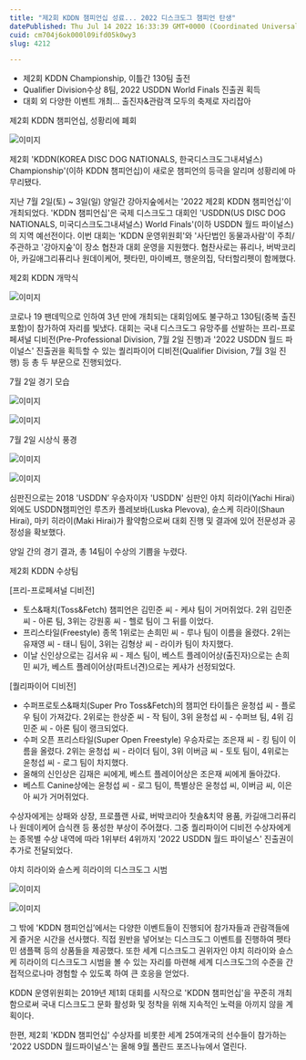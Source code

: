 ```yaml
---
title: "제2회 KDDN 챔피언십 성료... 2022 디스크도그 챔피언 탄생"
datePublished: Thu Jul 14 2022 16:33:39 GMT+0000 (Coordinated Universal Time)
cuid: cm704j6ok000l09ifd05k0wy3
slug: 4212

---
```



- 제2회 KDDN Championship, 이틀간 130팀 출전
- Qualifier Division수상 8팀, 2022 USDDN World Finals 진출권 획득
- 대회 외 다양한 이벤트 개최... 출진자&관람객 모두의 축제로 자리잡아

제2회 KDDN 챔피언십, 성황리에 폐회

![이미지](https://cdn.hashnode.com/res/hashnode/image/upload/v1739256671368/298909f9-b2d1-4f35-b63f-2046b653ecf5.jpeg)

제2회 'KDDN(KOREA DISC DOG NATIONALS, 한국디스크도그내셔널스) Championship'(이하 KDDN 챔피언십)이 새로운 챔피언의 등극을 알리며 성황리에 마무리됐다.

지난 7월 2일(토) ~ 3일(일) 양일간 강아지숲에서는 '2022 제2회 KDDN 챔피언십'이 개최되었다. 'KDDN 챔피언십'은 국제 디스크도그 대회인 'USDDN(US DISC DOG NATIONALS, 미국디스크도그내셔널스) World Finals'(이하 USDDN 월드 파이널스)의 지역 예선전이다. 이번 대회는 'KDDN 운영위원회'와 '사단법인 동물과사람'이 주최/주관하고 '강아지숲'이 장소 협찬과 대회 운영을 지원했다. 협찬사로는 퓨리나, 버박코리아, 카길애그리퓨리나 원데이케어, 펫타민, 마이베프, 행운의집, 닥터할리펫이 함께했다.

제2회 KDDN 개막식

![이미지](https://cdn.hashnode.com/res/hashnode/image/upload/v1739256674814/679d6979-b6c4-4c0d-ace2-4148d7fbf6d9.jpeg)

코로나 19 팬데믹으로 인하여 3년 만에 개최되는 대회임에도 불구하고 130팀(중복 출진 포함)이 참가하여 자리를 빛냈다. 대회는 국내 디스크도그 유망주를 선발하는 프리-프로페셔널 디비전(Pre-Professional Division, 7월 2일 진행)과 '2022 USDDN 월드 파이널스' 진출권을 획득할 수 있는 퀄리파이어 디비전(Qualifier Division, 7월 3일 진행) 등 총 두 부문으로 진행되었다.

7월 2일 경기 모습

![이미지](https://cdn.hashnode.com/res/hashnode/image/upload/v1739256678551/cc469d71-fc93-42a5-9bdc-69830f0fffa7.jpeg)

![이미지](https://cdn.hashnode.com/res/hashnode/image/upload/v1739256682004/718abe3d-a042-4ef6-a162-37079d9a9a13.jpeg)

7월 2일 시상식 풍경

![이미지](https://blog.kakaocdn.net/dn/cYRmLc/btrHjygbKih/smeH5fBjma8sIv3ejkT0p0/img.jpg)

![이미지](https://cdn.hashnode.com/res/hashnode/image/upload/v1739256688851/386a04fd-5818-4cb0-97a0-cc74e4bd6a65.jpeg)

심판진으로는 2018 'USDDN’ 우승자이자 'USDDN' 심판인 야치 히라이(Yachi Hirai) 외에도 USDDN챔피언인 루츠카 플레보바(Luska Plevova), 슌스케 히라이(Shaun Hirai), 마키 히라이(Maki Hirai)가 활약함으로써 대회 진행 및 결과에 있어 전문성과 공정성을 확보했다.

양일 간의 경기 결과, 총 14팀이 수상의 기쁨을 누렸다.

제2회 KDDN 수상팀

[프리-프로페셔널 디비전]

- 토스&패치(Toss&Fetch) 챔피언은 김민준 씨 - 케샤 팀이 거머쥐었다. 2위 김민준 씨 - 아론 팀, 3위는 강원홍 씨 - 헬로 팀이 그 뒤를 이었다.
- 프리스타일(Freestyle) 종목 1위로는 손희민 씨 - 루나 팀이 이름을 올렸다. 2위는 유재영 씨 - 태니 팀이, 3위는 김형상 씨 - 라이카 팀이 차지했다.
- 이날 신인상으로는 김서유 씨 - 제스 팀이, 베스트 플레이어상(출진자)으로는 손희민 씨가, 베스트 플레이어상(파트너견)으로는 케샤가 선정되었다.

[퀄리파이어 디비전]

- 수퍼프로토스&패치(Super Pro Toss&Fetch)의 챔피언 타이틀은 윤청섭 씨 - 플로우 팀이 가져갔다. 2위로는 한상준 씨 - 작 팀이, 3위 윤청섭 씨 - 수퍼브 팀, 4위 김민준 씨 - 아론 팀이 랭크되었다.
- 수퍼 오픈 프리스타일(Super Open Freestyle) 우승자로는 조은재 씨 - 킹 팀이 이름을 올렸다. 2위는 윤청섭 씨 - 라이더 팀이, 3위 이버금 씨 - 토토 팀이, 4위로는 윤청섭 씨 - 로그 팀이 차지했다.
- 올해의 신인상은 김재은 씨에게, 베스트 플레이어상은 조은재 씨에게 돌아갔다.
- 베스트 Canine상에는 윤청섭 씨 - 로그 팀이, 특별상은 윤청섭 씨, 이버금 씨, 이은아 씨가 거머쥐었다.

수상자에게는 상패와 상장, 프로플랜 사료, 버박코리아 칫솔&치약 용품, 카길애그리퓨리나 원데이케어 습식캔 등 풍성한 부상이 주어졌다. 그중 퀄리파이어 디비전 수상자에게는 종목별 수상 내역에 따라 1위부터 4위까지 '2022 USDDN 월드 파이널스' 진출권이 추가로 전달되었다.

야치 히라이와 슌스케 히라이의 디스크도그 시범

![이미지](https://cdn.hashnode.com/res/hashnode/image/upload/v1739256692598/2e719dad-13ab-414c-8d33-c19ef69760b9.jpeg)

![이미지](https://cdn.hashnode.com/res/hashnode/image/upload/v1739256696576/c2090ddc-c978-49f4-8164-db671a9c0ca3.jpeg)

그 밖에 'KDDN 챔피언십’에서는 다양한 이벤트들이 진행되어 참가자들과 관람객들에게 즐거운 시간을 선사했다. 직접 원반을 넣어보는 디스크도그 이벤트를 진행하여 펫타민 샘플팩 등의 상품들을 제공했다. 또한 세계 디스크도그 권위자인 야치 히라이와 슌스케 히라이의 디스크도그 시범을 볼 수 있는 자리를 마련해 세계 디스크도그의 수준을 간접적으로나마 경험할 수 있도록 하여 큰 호응을 얻었다.

KDDN 운영위원회는 2019년 제1회 대회를 시작으로 'KDDN 챔피언십'을 꾸준히 개최함으로써 국내 디스크도그 문화 활성화 및 정착을 위해 지속적인 노력을 아끼지 않을 계획이다.

한편, 제2회 'KDDN 챔피언십' 수상자를 비롯한 세계 25여개국의 선수들이 참가하는 '2022 USDDN 월드파이널스'는 올해 9월 폴란드 포즈나뉴에서 열린다.